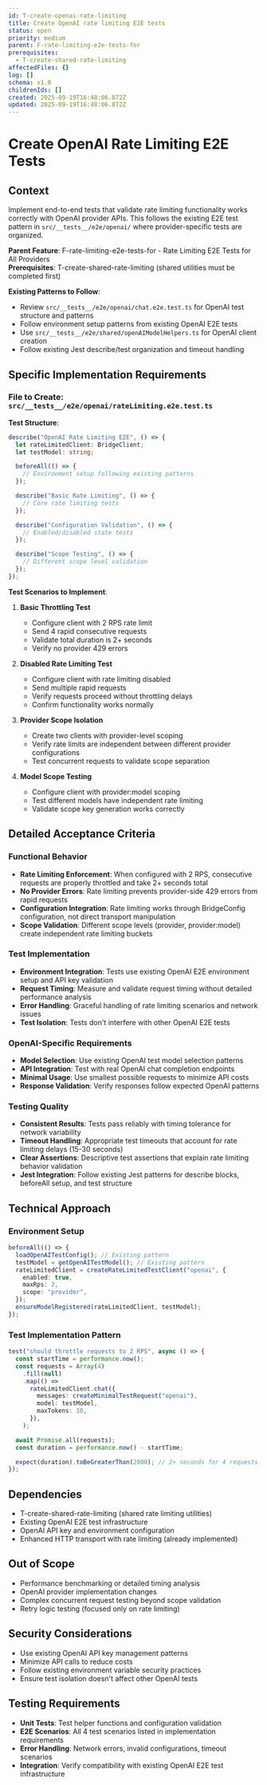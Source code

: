 ```yaml
---
id: T-create-openai-rate-limiting
title: Create OpenAI rate limiting E2E tests
status: open
priority: medium
parent: F-rate-limiting-e2e-tests-for
prerequisites:
  - T-create-shared-rate-limiting
affectedFiles: {}
log: []
schema: v1.0
childrenIds: []
created: 2025-09-19T16:48:06.872Z
updated: 2025-09-19T16:48:06.872Z
---
```


# Create OpenAI Rate Limiting E2E Tests

## Context

Implement end-to-end tests that validate rate limiting functionality works correctly with OpenAI provider APIs. This follows the existing E2E test pattern in `src/__tests__/e2e/openai/` where provider-specific tests are organized.

**Parent Feature**: F-rate-limiting-e2e-tests-for - Rate Limiting E2E Tests for All Providers  
**Prerequisites**: T-create-shared-rate-limiting (shared utilities must be completed first)

**Existing Patterns to Follow**:

- Review `src/__tests__/e2e/openai/chat.e2e.test.ts` for OpenAI test structure and patterns
- Follow environment setup patterns from existing OpenAI E2E tests
- Use `src/__tests__/e2e/shared/openAIModelHelpers.ts` for OpenAI client creation
- Follow existing Jest describe/test organization and timeout handling

## Specific Implementation Requirements

### File to Create: `src/__tests__/e2e/openai/rateLimiting.e2e.test.ts`

**Test Structure**:

```typescript
describe("OpenAI Rate Limiting E2E", () => {
  let rateLimitedClient: BridgeClient;
  let testModel: string;

  beforeAll(() => {
    // Environment setup following existing patterns
  });

  describe("Basic Rate Limiting", () => {
    // Core rate limiting tests
  });

  describe("Configuration Validation", () => {
    // Enabled/disabled state tests
  });

  describe("Scope Testing", () => {
    // Different scope level validation
  });
});
```

**Test Scenarios to Implement**:

1. **Basic Throttling Test**
   - Configure client with 2 RPS rate limit
   - Send 4 rapid consecutive requests
   - Validate total duration is 2+ seconds
   - Verify no provider 429 errors

2. **Disabled Rate Limiting Test**
   - Configure client with rate limiting disabled
   - Send multiple rapid requests
   - Verify requests proceed without throttling delays
   - Confirm functionality works normally

3. **Provider Scope Isolation**
   - Create two clients with provider-level scoping
   - Verify rate limits are independent between different provider configurations
   - Test concurrent requests to validate scope separation

4. **Model Scope Testing**
   - Configure client with provider:model scoping
   - Test different models have independent rate limiting
   - Validate scope key generation works correctly

## Detailed Acceptance Criteria

### Functional Behavior

- **Rate Limiting Enforcement**: When configured with 2 RPS, consecutive requests are properly throttled and take 2+ seconds total
- **No Provider Errors**: Rate limiting prevents provider-side 429 errors from rapid requests
- **Configuration Integration**: Rate limiting works through BridgeConfig configuration, not direct transport manipulation
- **Scope Validation**: Different scope levels (provider, provider:model) create independent rate limiting buckets

### Test Implementation

- **Environment Integration**: Tests use existing OpenAI E2E environment setup and API key validation
- **Request Timing**: Measure and validate request timing without detailed performance analysis
- **Error Handling**: Graceful handling of rate limiting scenarios and network issues
- **Test Isolation**: Tests don't interfere with other OpenAI E2E tests

### OpenAI-Specific Requirements

- **Model Selection**: Use existing OpenAI test model selection patterns
- **API Integration**: Test with real OpenAI chat completion endpoints
- **Minimal Usage**: Use smallest possible requests to minimize API costs
- **Response Validation**: Verify responses follow expected OpenAI patterns

### Testing Quality

- **Consistent Results**: Tests pass reliably with timing tolerance for network variability
- **Timeout Handling**: Appropriate test timeouts that account for rate limiting delays (15-30 seconds)
- **Clear Assertions**: Descriptive test assertions that explain rate limiting behavior validation
- **Jest Integration**: Follow existing Jest patterns for describe blocks, beforeAll setup, and test structure

## Technical Approach

### Environment Setup

```typescript
beforeAll(() => {
  loadOpenAITestConfig(); // Existing pattern
  testModel = getOpenAITestModel(); // Existing pattern
  rateLimitedClient = createRateLimitedTestClient("openai", {
    enabled: true,
    maxRps: 2,
    scope: "provider",
  });
  ensureModelRegistered(rateLimitedClient, testModel);
});
```

### Test Implementation Pattern

```typescript
test("should throttle requests to 2 RPS", async () => {
  const startTime = performance.now();
  const requests = Array(4)
    .fill(null)
    .map(() =>
      rateLimitedClient.chat({
        messages: createMinimalTestRequest("openai"),
        model: testModel,
        maxTokens: 10,
      }),
    );

  await Promise.all(requests);
  const duration = performance.now() - startTime;

  expect(duration).toBeGreaterThan(2000); // 2+ seconds for 4 requests at 2 RPS
});
```

## Dependencies

- T-create-shared-rate-limiting (shared rate limiting utilities)
- Existing OpenAI E2E test infrastructure
- OpenAI API key and environment configuration
- Enhanced HTTP transport with rate limiting (already implemented)

## Out of Scope

- Performance benchmarking or detailed timing analysis
- OpenAI provider implementation changes
- Complex concurrent request testing beyond scope validation
- Retry logic testing (focused only on rate limiting)

## Security Considerations

- Use existing OpenAI API key management patterns
- Minimize API calls to reduce costs
- Follow existing environment variable security practices
- Ensure test isolation doesn't affect other OpenAI tests

## Testing Requirements

- **Unit Tests**: Test helper functions and configuration validation
- **E2E Scenarios**: All 4 test scenarios listed in implementation requirements
- **Error Handling**: Network errors, invalid configurations, timeout scenarios
- **Integration**: Verify compatibility with existing OpenAI E2E test infrastructure
